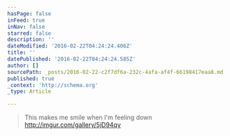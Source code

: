 ```yaml
---
hasPage: false
inFeed: true
inNav: false
starred: false
description: ''
dateModified: '2016-02-22T04:24:24.406Z'
title: ''
datePublished: '2016-02-22T04:24:24.585Z'
author: []
sourcePath: _posts/2016-02-22-c2f7df6a-232c-4afa-af4f-66198417eaa8.md
published: true
_context: 'http://schema.org'
_type: Article

---
```

> This makes me smile when I'm feeling down http://imgur.com/gallery/5jD94qy